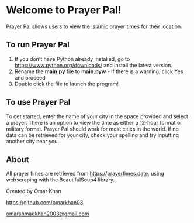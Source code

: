 # Welcome to Prayer Pal!

Prayer Pal allows users to view the Islamic prayer times for their location.

## To run Prayer Pal

1. If you don't have Python already installed, go to https://www.python.org/downloads/ and install the latest version.
2. Rename the **main.py** file to **main.pyw**  -  If there is a warning, click Yes and proceed
4. Double click the file to launch the program!

## To use Prayer Pal

To get started, enter the name of your city in the space provided and select a prayer. There is an option to view the time as either a 12-hour format or military format. Prayer Pal should work for most cities in the world. If no data can be retrieved for your city, check your spelling and try inputting another city near you.

## About

All prayer times are retrieved from https://prayertimes.date, using webscraping with the BeautifulSoup4 library.

Created by Omar Khan

https://github.com/omarkhan03

omarahmadkhan2003@gmail.com
